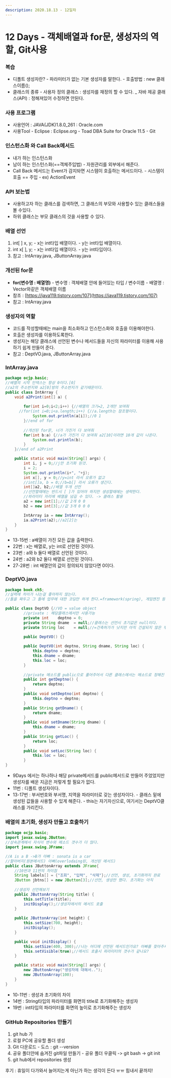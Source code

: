 ```yaml
---
description: 2020.18.13 - 12일차
---
```


# 12 Days - 객체배열과 for문, 생성자의 역할, Git사용

### 복습

* 디폴트 생성자란? - 파라미터가 없는 기본 생성자를 말한다. - 호출방법 : new 클래스이름\(\);
* 클래스의 종류 - 사용자 정의 클래스 : 생성자를 재정의 할 수 있다. \_ 자바 제공 클래스\(API\) : 정해져있어 수정하면 안된다.

### 사용 프로그램

* 사용언어 : JAVA\(JDK\)1.8.0\_261 : Oracle.com
* 사용Tool  - Eclipse : Eclipse.org - Toad DBA Suite for Oracle 11.5 - Git

### 인스턴스화 와 Call Back메서드

* 내가 하는 인스턴스화
* 남이 하는 인스턴스화\(==객체주입법\) - 자원관리를 외부에서 해준다.
* Call Back 메서드는 Event가 감지돠면 시스템이 호출하는 메서드이다. - 시스템이 호출 == 주입 - ex\) ActionEvent

### API 보는법

* 사용하고자 하는 클래스를 검색하면, 그 클래스의 부모와 사용할수 있는 클래스들을 볼 수있다.
* 하위 클래스는 부모 클래스의 것을 사용할 수 있다.

### 배열 선언

1. int\[ \] x, y; - x는 int타입 배열이다. - y는 int타입 배열이다.
2. int x\[ \], y; - x는 int타입 배열이다. - y는 int타입이다.
3. 참고 : IntArray.java, JButtonArray.java

### 개선된 for문

* **for\(변수명 : 배열명\)** - 변수명 : 객체배열 안에 들어있는 타입 / 변수이름 - 배열명 : Vector와같은 객체배열 이름
* 참조 : [https://java119.tistory.com/107](https://java119.tistory.com/107)
* 참고 : IntArray.java

### 생성자의 역할

* 코드를 작성할때에는 main을 최소화하고 인스턴스화와 호출을 이용해야한다.
* 호출은 생성자를 이용하도록한다.
* 생성자는 해당 클래스에 선언된 변수나 메서드들을 자신의 파라미터를 이용해 사용하기 쉽게 만들어 준다. 
* 참고 : DeptVO.java, JButtonArray.java

### IntArray.java

```java
package ocjp.basic;
//배열의 시작 인덱스는 항상 0이다.[0]
//a2의 주소번지와 a2[0]방의 주소번지가 같기때문이다.
public class IntArray {
	void a2Print(int[] a) {
		
		for(int i=0;i<2;i++) {//배열의 크기=2, 2개만 보여줘
	  //for(int i=0;i<a.length;i++) {//a.length는 참조형이다.
			System.out.println(a[i]);//0 1
		}//end of for
		
		//개선된 for문, 너가 가진거 다 보여줘
		for(int b:a) {//a가 가진거 다 보여줘 a2[10]이라면 10개 값이 나온다.
			System.out.println(b);
		}
	}//end of a2Print

	public static void main(String[] args) {
		int i, j = 0;//j만 초기화 된것.
		i = 2;
		System.out.println(i+", "+j);
		int x[], y = 0;//y=int 라서 오류가 없고
		//int[]a, b = 0;//b=b[] 라서 오류가 생긴다.
		int[]a2, b2;//배열 두개 선언		
		//선언할때에는 반드시 [ ]가 있어야 하지만 생성할때에는 생략한다.
		//파라미터 자리에 배열을 넘길 수 있다. -> 클래스 활용
		a2 = new int[1];//값 2개 0 0
		b2 = new int[3];//값 3개 0 0 0 

		IntArray ia = new IntArray();
		ia.a2Print(a2);//a2[2]는 
	}
}
```

* 13-15번 : a배열이 가진 모든 값을 출력한다.
* 22번 : x는 배열로, y는 int로 선언된 것이다.
* 23번 : a와 b 둘다 배열로 선언된 것이다.
* 24번 : a2와 b2 둘다 배열로 선언된 것이다.
* 27-28번 : int 배열안의 값이 정의되지 않았다면 0이다.

### DeptVO.java

```java
package book.ch5;
//실력에 차이가 나는걸 좋아하지 않는다.
//틀을 짜두고 그 틀에 업무에 대한 코딩만 하게 한다.=framework(spring), 게임엔진 등..

public class DeptVO {//VO = value object
	    //private : 해당클래스에서만 사용가능
		private int    deptno = 0;
		private String dname  = null;//클래스는 선언시 초기값은 null이다.
		private String loc    = null;//=건축허가가 낫지만 아직 건설되지 않은 부지
		
		public DeptVO() {}

		public DeptVO(int deptno, String dname, String loc) {
			this.deptno = deptno;
			this.dname = dname;
			this.loc = loc;
		}
		
		//private 메소드를 public으로 풀어주어서 다른 클래스에서는 메소드로 정해진 값만 사용가능
		public int getDeptno() {
			return deptno;
		}
		public void setDeptno(int deptno) {
			this.deptno = deptno;
		}
		public String getDname() {
			return dname;
		}
		public void setDname(String dname) {
			this.dname = dname;
		}
		public String getLoc() {
			return loc;
		}
		public void setLoc(String loc) {
			this.loc = loc;
		}	
}
```

* 9Days 에서는 하나하나 해당 private메서드를 public메서드로 만들어 주었었지만 생성자를 배운 지금은 저렇게 할 필요가 없다.
* 11번 : 디폴트 생성자이다.
* 13-17번 : 부서번호와 부서명, 지역을 파라미터로 갖는 생성자이다. - 클래스 밑에 생성된 값들을 사용할 수 있게 해준다. - this는 자기자신으로, 여기서는 DeptVO클래스를 가리킨다.

### 배열의 초기화, 생성자 만들고 호출하기

```java
package ocjp.basic;
import javax.swing.JButton;
//상속관계에서 자식이 변수와 메소드 갯수가 더 많다.
import javax.swing.JFrame;

//A is a B ->B가 아빠 : sonata is a car
//할아버지(원본메서드) 아빠(overlodaing된, 개선된 메서드)
public class JButtonArray extends JFrame{
	//10번과 11번의 차이점	
	String labels[] = {"조회", "입력", "삭제"};//선언, 생성, 초기화까지 완료
	JButton jbtns[] = new JButton[3];//선언, 생성만 했다. 초기화는 아직
	
	//생성자 선언해보기
	public JButtonArray(String title) {
		this.setTitle(title);
		initDisplay();//생성자에서의 메서드 호출
	}
	
	public JButtonArray(int height) {
		this.setSize(700, height);
		initDisplay();
	}

	public void initDisplay() {
		this.setSize(400, 300);//나는 어디에 선언된 메서드인가요? 아빠를 찾아주세요 = JFrame, this=나=JButtonArray
		this.setVisible(true);//메서드 호출시 파라미터의 갯수가 같나요?
	}	

	public static void main(String[] args) {
		new JButtonArray("생성자에 대해서..");
		new JButtonArray(100);
	}
}
```

* 10-11번 : 생성과 초기화의 차이
* 14번 : String타입의 파라미터를 화면의 title로 초기화해주는 생성자
* 19번 : int타입의 파라미터를 화면의 높이로 초기화해주는 생성자

### GitHub Repositories 만들기

1. git hub 가
2. 로컬 PC에 공유할 폴더 생성
3. Git 다운로드 - 도스 : git --version
4. 공유 폴더안에 숨겨진 git파일 만들기 - 공유 폴더 우클릭 -&gt; git bash -&gt; git init
5. git hub에서 repositories 생성

후기 : 휴일이 다가와서 늘어지는게 아닌가 하는 생각이 든다 ㅠㅠ 힘내서 끝까지!

